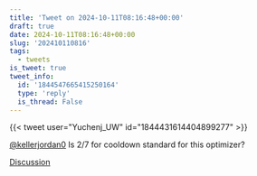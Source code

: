 ```yaml
---
title: 'Tweet on 2024-10-11T08:16:48+00:00'
draft: true
date: 2024-10-11T08:16:48+00:00
slug: '202410110816'
tags:
  - tweets
is_tweet: true
tweet_info:
  id: '1844547665415250164'
  type: 'reply'
  is_thread: False
---
```




{{< tweet user="Yuchenj_UW" id="1844431614404899277" >}}

[@kellerjordan0](https://x.com/kellerjordan0) Is 2/7 for cooldown standard for this optimizer?

[Discussion](https://x.com/sytelus/status/1844547665415250164)
